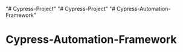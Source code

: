 "# Cypress-Project" 
"# Cypress-Project" 
"# Cypress-Automation-Framework" 
# Cypress-Automation-Framework
